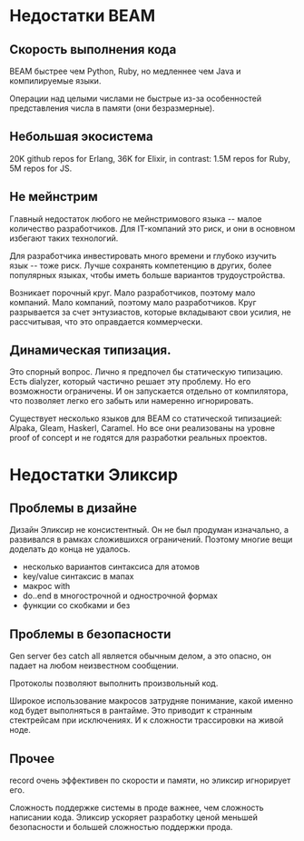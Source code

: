 # Недостатки BEAM

## Скорость выполнения кода

BEAM быстрее чем Python, Ruby, но медленнее чем Java и компилируемые языки.

Операции над целыми числами не быстрые из-за особенностей представления числа в памяти (они безразмерные).


## Небольшая экосистема

20K github repos for Erlang,
36K for Elixir,
in contrast:
1.5M repos for Ruby,
5M repos for JS.


## Не мейнстрим

Главный недостаток любого не мейнстримового языка -- малое количество разработчиков. Для IT-компаний это риск, и они в основном избегают таких технологий.

Для разработчика инвестировать много времени и глубоко изучить язык -- тоже риск. Лучше сохранять компетенцию в других, более популярных языках, чтобы иметь больше вариантов трудоустройства.

Возникает порочный круг. Мало разработчиков, поэтому мало компаний. Мало компаний, поэтому мало разработчиков. Круг разрывается за счет энтузиастов, которые вкладывают свои усилия, не рассчитывая, что это оправдается коммерчески.


## Динамическая типизация.

Это спорный вопрос. Лично я предпочел бы статическую типизацию. Есть dialyzer, который частично решает эту проблему. Но его возможности ограничены. И он запускается отдельно от компилятора, что позволяет легко его забыть или намеренно игнорировать.

Существует несколько языков для BEAM со статической типизацией: Alpaka, Gleam, Haskerl, Caramel. Но все они реализованы на уровне proof of concept и не годятся для разработки реальных проектов.


# Недостатки Эликсир

## Проблемы в дизайне

Дизайн Эликсир не консистентный. Он не был продуман изначально, а развивался в рамках сложившихся ограничений. Поэтому многие вещи доделать до конца не удалось.

- несколько вариантов синтаксиса для атомов
- key/value синтаксис в мапах
- макрос with
- do..end в многострочной и однострочной формах
- функции со скобками и без


## Проблемы в безопасности

Gen server без catch all является обычным делом, а это опасно, он падает на любом неизвестном сообщении.

Протоколы позволяют выполнить произвольный код.

Широкое использование макросов затрудняе понимание, какой именно код будет выполняться в рантайме. Это приводит к странным стектрейсам при исключениях. И к сложности трассировки на живой ноде.


## Прочее

record очень эффективен по скорости и памяти, но эликсир игнорирует его.

Сложность поддержке системы в проде важнее, чем сложность написании кода. Эликсир ускоряет разработку ценой меньшей безопасности и большей сложностью поддержки прода.
